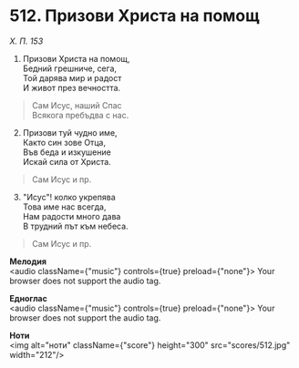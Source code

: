 # 512. Призови Христа на помощ  

*Х. П. 153*  

1. Призови Христа на помощ,  
Бедний грешниче, сега,  
Той дарява мир и радост  
И живот през вечността.  

> Сам Исус, наший Спас  
> Всякога пребъдва с нас.  

2. Призови туй чудно име,  
Както син зове Отца,  
Във беда и изкушение  
Искай сила от Христа.  

> Сам Исус и пр.  

3. "Исус"! колко укрепява  
Това име нас всегда,  
Нам радости много дава  
В трудний път към небеса.  

> Сам Исус и пр.  

__Мелодия__  
<audio className={"music"} controls={true} preload={"none"}><source src="mp3/512.mp3" type="audio/mpeg"/>
Your browser does not support the audio tag.
</audio>  

__Едноглас__  
<audio className={"music"} controls={true} preload={"none"}><source src="transp/512.mp3" type="audio/mpeg"/>
Your browser does not support the audio tag.
</audio>  

__Ноти__  
<img alt="ноти" className={"score"} height="300" src="scores/512.jpg" width="212"/>
